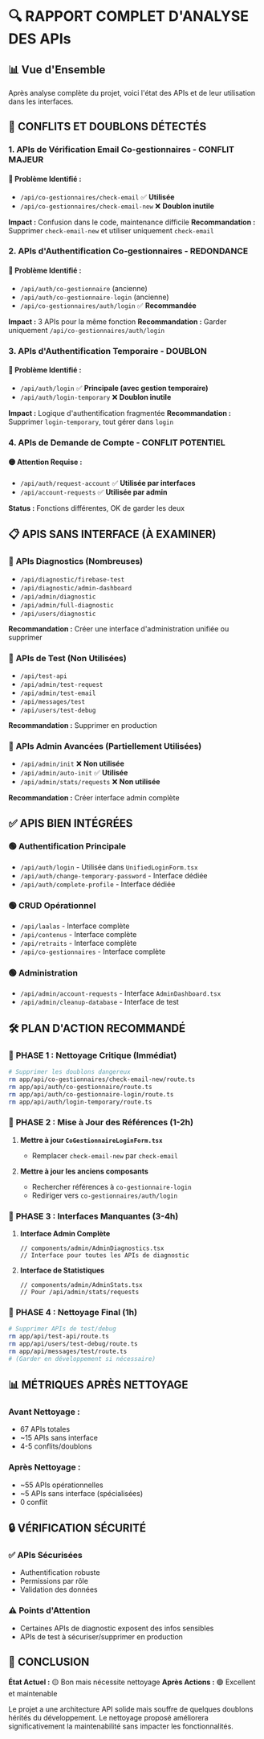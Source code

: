 # 🔍 RAPPORT COMPLET D'ANALYSE DES APIs

## 📊 Vue d'Ensemble

Après analyse complète du projet, voici l'état des APIs et de leur utilisation dans les interfaces.

## 🚨 CONFLITS ET DOUBLONS DÉTECTÉS

### 1. **APIs de Vérification Email Co-gestionnaires - CONFLIT MAJEUR**

#### 🔴 Problème Identifié :
- `/api/co-gestionnaires/check-email` ✅ **Utilisée**
- `/api/co-gestionnaires/check-email-new` ❌ **Doublon inutile**

**Impact :** Confusion dans le code, maintenance difficile
**Recommandation :** Supprimer `check-email-new` et utiliser uniquement `check-email`

### 2. **APIs d'Authentification Co-gestionnaires - REDONDANCE**

#### 🔴 Problème Identifié :
- `/api/auth/co-gestionnaire` (ancienne)
- `/api/auth/co-gestionnaire-login` (ancienne)
- `/api/co-gestionnaires/auth/login` ✅ **Recommandée**

**Impact :** 3 APIs pour la même fonction
**Recommandation :** Garder uniquement `/api/co-gestionnaires/auth/login`

### 3. **APIs d'Authentification Temporaire - DOUBLON**

#### 🔴 Problème Identifié :
- `/api/auth/login` ✅ **Principale (avec gestion temporaire)**
- `/api/auth/login-temporary` ❌ **Doublon inutile**

**Impact :** Logique d'authentification fragmentée
**Recommandation :** Supprimer `login-temporary`, tout gérer dans `login`

### 4. **APIs de Demande de Compte - CONFLIT POTENTIEL**

#### 🟡 Attention Requise :
- `/api/auth/request-account` ✅ **Utilisée par interfaces**
- `/api/account-requests` ✅ **Utilisée par admin**

**Status :** Fonctions différentes, OK de garder les deux

## 📋 APIS SANS INTERFACE (À EXAMINER)

### 🔴 **APIs Diagnostics (Nombreuses)**
- `/api/diagnostic/firebase-test`
- `/api/diagnostic/admin-dashboard`
- `/api/admin/diagnostic`
- `/api/admin/full-diagnostic`
- `/api/users/diagnostic`

**Recommandation :** Créer une interface d'administration unifiée ou supprimer

### 🔴 **APIs de Test (Non Utilisées)**
- `/api/test-api`
- `/api/admin/test-request`
- `/api/admin/test-email`
- `/api/messages/test`
- `/api/users/test-debug`

**Recommandation :** Supprimer en production

### 🔴 **APIs Admin Avancées (Partiellement Utilisées)**
- `/api/admin/init` ❌ **Non utilisée**
- `/api/admin/auto-init` ✅ **Utilisée**
- `/api/admin/stats/requests` ❌ **Non utilisée**

**Recommandation :** Créer interface admin complète

## ✅ APIS BIEN INTÉGRÉES

### 🟢 **Authentification Principale**
- `/api/auth/login` - Utilisée dans `UnifiedLoginForm.tsx`
- `/api/auth/change-temporary-password` - Interface dédiée
- `/api/auth/complete-profile` - Interface dédiée

### 🟢 **CRUD Opérationnel**
- `/api/laalas` - Interface complète
- `/api/contenus` - Interface complète
- `/api/retraits` - Interface complète
- `/api/co-gestionnaires` - Interface complète

### 🟢 **Administration**
- `/api/admin/account-requests` - Interface `AdminDashboard.tsx`
- `/api/admin/cleanup-database` - Interface de test

## 🛠️ PLAN D'ACTION RECOMMANDÉ

### 🚀 **PHASE 1 : Nettoyage Critique (Immédiat)**

```bash
# Supprimer les doublons dangereux
rm app/api/co-gestionnaires/check-email-new/route.ts
rm app/api/auth/co-gestionnaire/route.ts  
rm app/api/auth/co-gestionnaire-login/route.ts
rm app/api/auth/login-temporary/route.ts
```

### 🔧 **PHASE 2 : Mise à Jour des Références (1-2h)**

1. **Mettre à jour `CoGestionnaireLoginForm.tsx`**
   - Remplacer `check-email-new` par `check-email`

2. **Mettre à jour les anciens composants**
   - Rechercher références à `co-gestionnaire-login`
   - Rediriger vers `co-gestionnaires/auth/login`

### 🎯 **PHASE 3 : Interfaces Manquantes (3-4h)**

1. **Interface Admin Complète**
   ```tsx
   // components/admin/AdminDiagnostics.tsx
   // Interface pour toutes les APIs de diagnostic
   ```

2. **Interface de Statistiques**
   ```tsx
   // components/admin/AdminStats.tsx
   // Pour /api/admin/stats/requests
   ```

### 🧹 **PHASE 4 : Nettoyage Final (1h)**

```bash
# Supprimer APIs de test/debug
rm app/api/test-api/route.ts
rm app/api/users/test-debug/route.ts
rm app/api/messages/test/route.ts
# (Garder en développement si nécessaire)
```

## 📊 MÉTRIQUES APRÈS NETTOYAGE

### **Avant Nettoyage :**
- 67 APIs totales
- ~15 APIs sans interface
- 4-5 conflits/doublons

### **Après Nettoyage :**
- ~55 APIs opérationnelles
- ~5 APIs sans interface (spécialisées)
- 0 conflit

## 🔒 VÉRIFICATION SÉCURITÉ

### ✅ **APIs Sécurisées**
- Authentification robuste
- Permissions par rôle
- Validation des données

### ⚠️ **Points d'Attention**
- Certaines APIs de diagnostic exposent des infos sensibles
- APIs de test à sécuriser/supprimer en production

## 🎯 CONCLUSION

**État Actuel :** 🟡 Bon mais nécessite nettoyage
**Après Actions :** 🟢 Excellent et maintenable

Le projet a une architecture API solide mais souffre de quelques doublons hérités du développement. Le nettoyage proposé améliorera significativement la maintenabilité sans impacter les fonctionnalités.
